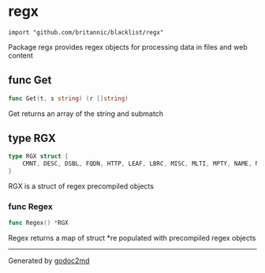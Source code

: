 
# regx
    import "github.com/britannic/blacklist/regx"

Package regx provides regex objects for processing data in files and web content






## func Get
``` go
func Get(t, s string) (r []string)
```
Get returns an array of the string and submatch



## type RGX
``` go
type RGX struct {
    CMNT, DESC, DSBL, FQDN, HTTP, LEAF, LBRC, MISC, MLTI, MPTY, NAME, NODE, RBRC, SUFX *regexp.Regexp
}
```
RGX is a struct of regex precompiled objects









### func Regex
``` go
func Regex() *RGX
```
Regex returns a map of struct *re populated with precompiled regex objects










- - -
Generated by [godoc2md](http://godoc.org/github.com/davecheney/godoc2md)